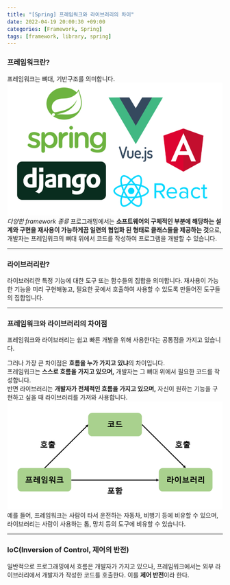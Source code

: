 ```yaml
---
title: "[Spring] 프레임워크와 라이브러리의 차이"
date: 2022-04-19 20:00:30 +09:00
categories: [Framework, Spring]
tags: [framework, library, spring]
---
```


### 프레임워크란?

프레임워크는 뼈대, 기반구조를 의미합니다.  
![framework](/assets/img/2022-04-19/framework.png)
_다양한 framework 종류_
프로그래밍에서는 **소프트웨어의 구체적인 부분에 해당하는 설계와 구현을 재사용이 가능하게끔 일련의 협업화 된 형태로 클래스들을 제공하는 것**으로, 개발자는 프레임워크의 뼈대 위에서 코드를 작성하여 프로그램을 개발할 수 있습니다.

---

### 라이브러리란?

라이브러리란 특정 기능에 대한 도구 또는 함수들의 집합을 의미합니다. 재사용이 가능한 기능을 미리 구현해놓고, 필요한 곳에서 호출하여 사용할 수 있도록 만들어진 도구들의 집합입니다.

---

### 프레임워크와 라이브러리의 차이점

프레임워크와 라이브러리는 쉽고 빠른 개발을 위해 사용한다는 공통점을 가지고 있습니다.

그러나 가장 큰 차이점은 **흐름을 누가 가지고 있냐**의 차이입니다.  
프레임워크는 **스스로 흐름을 가지고 있으며,** 개발자는 그 뼈대 위에서 필요한 코드를 작성합니다.  
반면 라이브러리는 **개발자가 전체적인 흐름을 가지고 있으며,** 자신이 원하는 기능을 구현하고 싶을 때 라이브러리를 가져와 사용합니다.
![relation](/assets/img/2022-04-19/relation.png)  
예를 들어, 프레임워크는 사람이 타서 운전하는 자동차, 비행기 등에 비유할 수 있으며, 라이브러리는 사람이 사용하는 톱, 망치 등의 도구에 비유할 수 있습니다.

---

### IoC(Inversion of Control, 제어의 반전)

일반적으로 프로그래밍에서 흐름은 개발자가 가지고 있으나, 프레임워크에서는 외부 라이브러리에서 개발자가 작성한 코드를 호출한다. 이를 **제어 반전**이라 한다.

